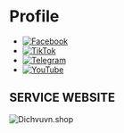 # Profile
- [![Facebook](https://i.imgur.com/4QfKuz1.png)](https://www.facebook.com/yourprofile "Facebook")  
- [![TikTok](https://i.imgur.com/ZzlApAN.png)](https://www.tiktok.com/@yourprofile "TikTok")  
- [![Telegram](https://i.imgur.com/5z8jHQU.png)](https://t.me/yourprofile "Telegram")  
- [![YouTube](https://i.imgur.com/QjrJ8jH.png)](https://www.youtube.com/yourchannel "YouTube")

## SERVICE WEBSITE 
![Dichvuvn.shop](https://i.imgur.com/hd3CRcO.jpeg "DICHVUVN.SHOP")

